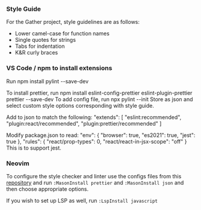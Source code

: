 ### Style Guide

For the Gather project, style guidelines are as follows:
  - Lower camel-case for function names
  - Single quotes for strings
  - Tabs for indentation
  - K&R curly braces
  
### VS Code / npm to install extensions

Run npm install pylint --save-dev

To install prettier, run npm install eslint-config-prettier eslint-plugin-prettier prettier --save-dev
To add config file, run npx pylint --init
Store as json and select custom style options corresponding with style guide.

Add to json to match the following:
    "extends": [
        "eslint:recommended",
        "plugin:react/recommended",
        "plugin:prettier/recommended"
    ]

Modify package.json to read:
  "env": {
    "browser": true,
    "es2021": true,
    "jest": true
  },
  "rules": {
    "react/prop-types": 0,
    "react/react-in-jsx-scope": "off"
  }
This is to support jest.

### Neovim

To configure the style checker and linter use the configs files from this [repository](https://github.com/anarchaworld/dotfiles/tree/main/.config/nvim)
and run `:MasonInstall prettier` and `:MasonInstall json` and then choose appropriate options.

If you wish to set up LSP as well, run `:LspInstall javascript`
